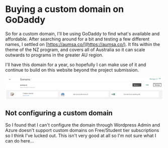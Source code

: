 # Buying a custom domain on GoDaddy

So for a custom domain, I'll be using GoDaddy to find what's available and affordable. After searching around for a bit and testing a few different names, I settled on [https://aumsa.co/](https://aumsa.co/). It fits within the theme of the NZ program, and covers all of Australia so it can scale outwards to programs in the greater AU region.

I'll have this domain for a year, so hopefully I can make use of it and continue to build on this website beyond the project submission.

![GoDaddy purchased domains](../../../.gitbook/assets/image%20%28124%29.png)

## Not configuring a custom domain

So I found that I can't configure the domain through Wordpress Admin and Azure doesn't support custom domains on Free/Student tier subscriptions so I think I've lucked out. This isn't very good at all so I'm not sure what I can do here...

